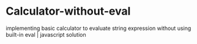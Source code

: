 # Calculator-without-eval
implementing basic calculator to evaluate string expression without using built-in eval | javascript solution
